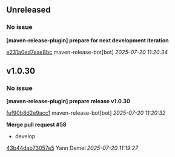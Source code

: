 ## Unreleased
### No issue

**[maven-release-plugin] prepare for next development iteration**


[e231a0ed7eae8bc](https://github.com/openfilz/document-management/commit/e231a0ed7eae8bc) maven-release-bot[bot] *2025-07-20 11:20:34*


## v1.0.30
### No issue

**[maven-release-plugin] prepare release v1.0.30**


[fef90b8d2e9acc1](https://github.com/openfilz/document-management/commit/fef90b8d2e9acc1) maven-release-bot[bot] *2025-07-20 11:20:32*

**Merge pull request #58**

 * develop

[43b44dab73057e5](https://github.com/openfilz/document-management/commit/43b44dab73057e5) Yann Demel *2025-07-20 11:19:27*


